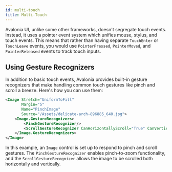 ```yaml
---
id: multi-touch
title: Multi-Touch
---
```


Avalonia UI, unlike some other frameworks, doesn't segregate touch events. Instead, it uses a pointer event system which unifies mouse, stylus, and touch events. This means that rather than having separate `TouchEnter` or `TouchLeave` events, you would use `PointerPressed`, `PointerMoved`, and `PointerReleased` events to track touch inputs.


## Using Gesture Recognizers

In addition to basic touch events, Avalonia provides built-in gesture recognizers that make handling common touch gestures like pinch and scroll a breeze. Here's how you can use them:

```xml
<Image Stretch="UniformToFill"
       Margin="5"
       Name="PinchImage"
       Source="/Assets/delicate-arch-896885_640.jpg">
    <Image.GestureRecognizers>
        <PinchGestureRecognizer/>
        <ScrollGestureRecognizer CanHorizontallyScroll="True" CanVerticallyScroll="True"/>
    </Image.GestureRecognizers>
</Image>
```

In this example, an `Image` control is set up to respond to pinch and scroll gestures. The `PinchGestureRecognizer` enables pinch-to-zoom functionality, and the `ScrollGestureRecognizer` allows the image to be scrolled both horizontally and vertically.